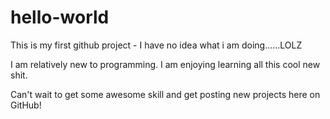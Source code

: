 # hello-world
This is my first github project - I have no idea what i am doing......LOLZ

I am relatively new to programming.  I am enjoying learning all this cool new shit.

Can't wait to get some awesome skill and get posting new projects here on GitHub!
